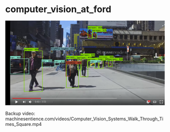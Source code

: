 # computer_vision_at_ford

[![Demo](./screenshot.png?raw=true)](https://www.youtube.com/watch?v=ERglPgx8wFg&feature=youtu.be)

Backup video: 
machinesentience.com/videos/Computer_Vision_Systems_Walk_Through_Times_Square.mp4
